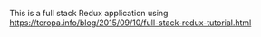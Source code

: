 This is a full stack Redux application using https://teropa.info/blog/2015/09/10/full-stack-redux-tutorial.html
